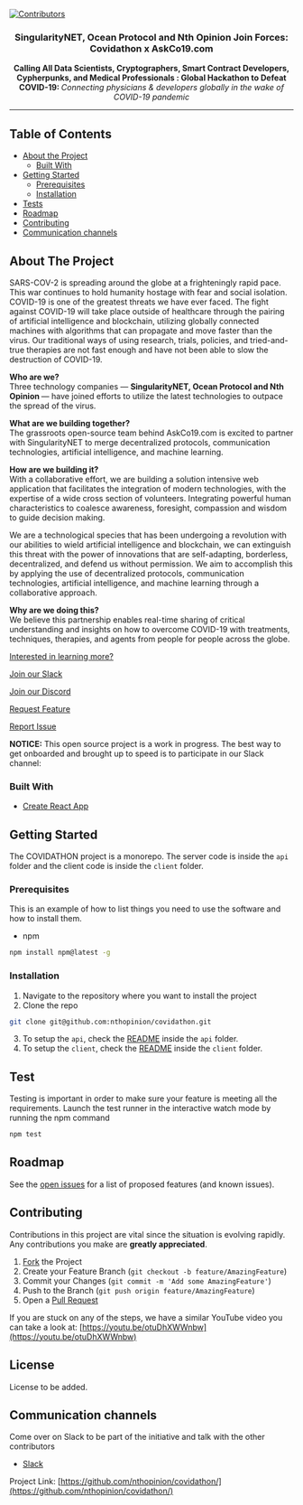[![Contributors](https://img.shields.io/github/contributors/nthopinion/covidathon)](https://github.com/nthopinion/covidathon/graphs/contributors) <!--[![MIT License](https://img.shields.io/github/license/nthopinion/covidathon)](https://github.com/nthopinion/covidathon/blob/master/LICENSE)-->

<p align="center">
<!-- PROJECT LOGO
  <a href="https://github.com/github_username/repo">
    <img src="images/logo.png" alt="Logo" width="80" height="80">
  </a>
-->
  <h3 align="center">SingularityNET, Ocean Protocol and Nth Opinion Join Forces: Covidathon x AskCo19.com</h3>
<p align="center">
	<b> Calling All Data Scientists, Cryptographers, Smart Contract Developers, Cypherpunks, and Medical Professionals
: Global Hackathon to Defeat COVID-19: </b> <i> Connecting physicians & developers globally in the wake of COVID-19 pandemic </i>
	<hr></hr>
  </p>
<p>
    <!-- TABLE OF CONTENTS -->

## Table of Contents

- [About the Project](#about-the-project)
  - [Built With](#built-with)
- [Getting Started](#getting-started)
  - [Prerequisites](#prerequisites)
  - [Installation](#installation)
- [Tests](#test)<!--- [Build](#build)- [Learn More](https://medium.com/@nthopinionco/ai-technology-partnership-to-fight-covid-19-859b24ae5f33/)-->
- [Roadmap](#roadmap)
- [Contributing](#contributing)
- [Communication channels](#communication-channels)

<!--Our application is a web app. It has a public facing interface, and a doctor/healthcare worker facing interface. Users can search through a database of previously asked questions about COVID-19 (or add their question to the database if it hasn't already been asked), and obtain answers from medical professionals around the globe.
-->

## About The Project

SARS-COV-2 is spreading around the globe at a frighteningly rapid pace. This war continues to hold humanity hostage with fear and social isolation. COVID-19 is one of the greatest threats we have ever faced. The fight against COVID-19 will take place outside of healthcare through the pairing of artificial intelligence and blockchain, utilizing globally connected machines with algorithms that can propagate and move faster than the virus. Our traditional ways of using research, trials, policies, and tried-and-true therapies are not fast enough and have not been able to slow the destruction of COVID-19.
<br>

<b>Who are we?</b><br>
Three technology companies — <b>SingularityNET, Ocean Protocol and Nth Opinion </b> — have joined efforts to utilize the latest technologies to outpace the spread of the virus. </p>

<b>What are we building together?</b><br>
The grassroots open-source team behind AskCo19.com is excited to partner with SingularityNET to merge decentralized protocols, communication technologies, artificial intelligence, and machine learning.


<b>How are we building it?</b><br>
With a collaborative effort, we are building a solution intensive web application that facilitates the integration of modern technologies, with the expertise of a wide cross section of volunteers. Integrating powerful human characteristics to coalesce awareness, foresight, compassion and wisdom to guide decision making.

We are a technological species that has been undergoing a revolution with our abilities to wield artificial intelligence and blockchain, we can extinguish this threat with the power of innovations that are self-adapting, borderless, decentralized, and defend us without permission. We aim to accomplish this by applying the use of decentralized protocols, communication technologies, artificial intelligence, and machine learning through a collaborative approach.

<b>Why are we doing this?</b><br>
We believe this partnership enables real-time sharing of critical understanding and insights on how to overcome COVID-19 with treatments, techniques, therapies, and agents from people for people across the globe.

[Interested in learning more?](https://medium.com/@nthopinionco/ai-technology-partnership-to-fight-covid-19-859b24ae5f33/)

<!--[Explore the website](https://www.covid19webapp.com/)-->

[Join our Slack](http://bit.ly/hackingcovid19-slackinvite)

[Join our Discord](https://daia.foundation/covidathon/)

[Request Feature](https://github.com/nthopinion/covidathon/pulls?q=is%3Apr+is%3Aopen+sort%3Aupdated-desc)

[Report Issue](https://github.com/nthopinion/covidathon/issues?q=is%3Aissue+is%3Aopen+sort%3Aupdated-descx)

<!-- ABOUT THE PROJECT -->


<b>NOTICE:</b> This open source project is a work in progress. The best way to get onboarded and brought up to speed is to participate in our Slack channel:

<!--
<i>Update March 15, 2020:</i> Please excuse the bugs as we are working hard to fix them on the fly! COVID-19 is spreading faster than we can code and as a result converted the project to open source overnight. We understand there are bugs and the code is not optimized. Thank you for working with us as we adapt in real-time! Don’t be shy, reach out, and get involved.-->

<!--[![Product Name Screen Shot][product-screenshot]](https://example.com)

Here's a blank template to get started:
**To avoid retyping too much info. Do a search and replace with your text editor for the following:**
`github_username`, `repo`, `twitter_handle`, `email`
-->

### Built With

- [Create React App](https://github.com/facebook/create-react-app)

<!-- GETTING STARTED -->

## Getting Started

The COVIDATHON project is a monorepo. The server code is inside the `api` folder and the client code is inside the `client` folder.

### Prerequisites

This is an example of how to list things you need to use the software and how to install them.

- npm

```sh
npm install npm@latest -g
```

### Installation

1. Navigate to the repository where you want to install the project
2. Clone the repo

```sh
git clone git@github.com:nthopinion/covidathon.git
```

3. To setup the `api`, check the [README](/api) inside the `api` folder.
4. To setup the `client`, check the [README](/client) inside the `client` folder.

<!-- TEST
TODO: Add more to the testing workflow: how to write a test, where, etc.
 -->

## Test

Testing is important in order to make sure your feature is meeting all the requirements.
Launch the test runner in the interactive watch mode by running the npm command<br />

```sh
npm test
```

<!-- ROADMAP -->

## Roadmap

See the [open issues](https://github.com/nthopinion/covidathon/issues) for a list of proposed features (and known issues).

<!-- CONTRIBUTING -->

## Contributing

Contributions in this project are vital since the situation is evolving rapidly. Any contributions you make are **greatly appreciated**.

1. [Fork](https://github.com/nthopinion/covidathon/fork/) the Project
2. Create your Feature Branch (`git checkout -b feature/AmazingFeature`)
3. Commit your Changes (`git commit -m 'Add some AmazingFeature'`)
4. Push to the Branch (`git push origin feature/AmazingFeature`)
5. Open a [Pull Request](https://github.com/nthopinion/covidathon/compare)

If you are stuck on any of the steps, we have a similar YouTube video you can take a look at: [https://youtu.be/otuDhXWWnbw](https://youtu.be/otuDhXWWnbw)

<!-- LICENSE-->

## License

License to be added.
<!--Distributed under the MIT License. See [LICENSE](LICENSE) for more information.-->

<!-- COMMUNICATIOIN CHANNELS -->

## Communication channels

Come over on Slack to be part of the initiative and talk with the other contributors

- [Slack](http://bit.ly/hackingcovid19-slackinvite)

Project Link: [https://github.com/nthopinion/covidathon/](https://github.com/nthopinion/covidathon/)
